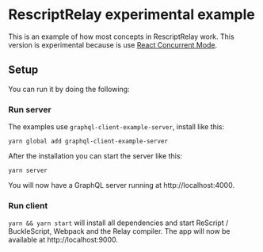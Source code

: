 # RescriptRelay experimental example

This is an example of how most concepts in RescriptRelay work.
This version is experimental because is use [React Concurrent Mode](https://reactjs.org/docs/concurrent-mode-intro.html).

## Setup

You can run it by doing the following:

### Run server

The examples use `graphql-client-example-server`, install like this:

```
yarn global add graphql-client-example-server
```

After the installation you can start the server like this:

```
yarn server
```

You will now have a GraphQL server running at http://localhost:4000.

### Run client

`yarn && yarn start` will install all dependencies and start ReScript / BuckleScript, Webpack and the Relay compiler. The app will now be available at http://localhost:9000.
